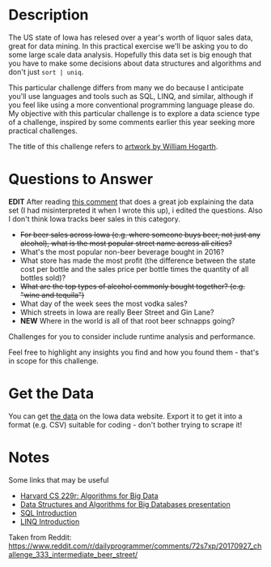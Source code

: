 # Description

The US state of Iowa has relesed over a year's worth of liquor sales data, great for data mining. In this practical exercise we'll be asking you to do some large scale data analysis. Hopefully this data set is big enough that you have to make some decisions about data structures and algorithms and don't just `sort | uniq`. 

This particular challenge differs from many we do because I anticipate you'll use languages and tools such as SQL, LINQ, and similar, although if you feel like using a more conventional programming language please do. My objective with this particular challenge is to explore a data science type of a challenge, inspired by some comments earlier this year seeking more practical challenges. 

The title of this challenge refers to [artwork by William Hogarth](https://en.wikipedia.org/wiki/Beer_Street_and_Gin_Lane).

# Questions to Answer

**EDIT** After reading [this comment](https://www.reddit.com/r/dailyprogrammer/comments/72s7xp/20170927_challenge_333_intermediate_beer_street/dnkzeff/?utm_content=permalink&utm_medium=front&utm_source=reddit&utm_name=dailyprogrammer) that does a great job explaining the data set (I had misinterpreted it when I wrote this up), i edited the questions. Also I don't think Iowa tracks beer sales in this category. 

* ~~For beer sales across Iowa (e.g. where someone buys beer, not just any alcohol), what is the most popular street name across all cities?~~
* What's the most popular non-beer beverage bought in 2016? 
* What store has made the most profit (the difference between the state cost per bottle and the sales price per bottle times the quantity of all bottles sold)? 
* ~~What are the top types of alcohol commonly bought together? (e.g. "wine and tequila")~~
* What day of the week sees the most vodka sales?
* Which streets in Iowa are really Beer Street and Gin Lane?
* **NEW** Where in the world is all of that root beer schnapps going?

Challenges for you to consider include runtime analysis and performance. 

Feel free to highlight any insights you find and how you found them - that's in scope for this challenge.

# Get the Data

You can get [the data](https://data.iowa.gov/Economy/Iowa-Liquor-Sales/m3tr-qhgy) on the Iowa data website. Export it to get it into a format (e.g. CSV) suitable for coding - don't bother trying to scrape it!

# Notes

Some links that may be useful

* [Harvard CS 229r: Algorithms for Big Data](http://people.seas.harvard.edu/~minilek/cs229r/) 
* [Data Structures and Algorithms for Big Databases presentation](http://www.slideshare.net/omnidba/data-structures-and-algorithms-for-big-databases)
* [SQL Introduction](https://www.w3schools.com/sql/sql_intro.asp)
* [LINQ Introduction](http://csharp-station.com/Tutorial/Linq/Lesson01)

Taken from Reddit: https://www.reddit.com/r/dailyprogrammer/comments/72s7xp/20170927_challenge_333_intermediate_beer_street/